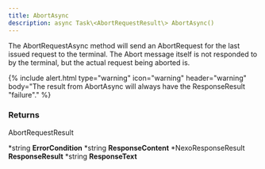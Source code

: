 ```yaml
---
title: AbortAsync
description: async Task\<AbortRequestResult\> AbortAsync()
---
```


The AbortRequestAsync method will send an AbortRequest for the last issued request to the terminal. The Abort message itself is not responded to by the terminal, but the actual request being aborted is.

{% include alert.html type="warning" icon="warning" header="warning"
body="The result from AbortAsync will always have the ResponseResult "failure"."
%}

### Returns

AbortRequestResult

*string **ErrorCondition**
*string **ResponseContent**
*NexoResponseResult **ResponseResult**
*string **ResponseText**
